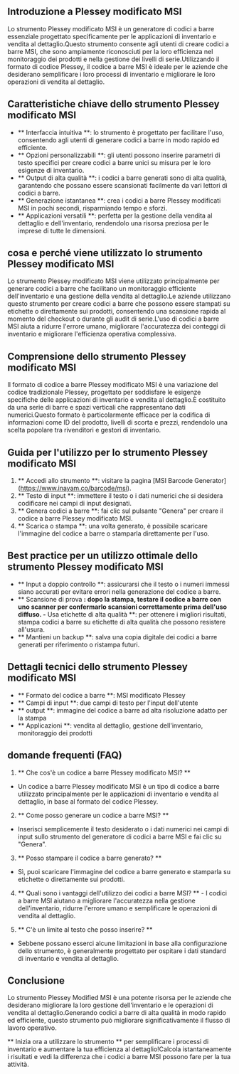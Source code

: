 ## Introduzione a Plessey modificato MSI

Lo strumento Plessey modificato MSI è un generatore di codici a barre essenziale progettato specificamente per le applicazioni di inventario e vendita al dettaglio.Questo strumento consente agli utenti di creare codici a barre MSI, che sono ampiamente riconosciuti per la loro efficienza nel monitoraggio dei prodotti e nella gestione dei livelli di serie.Utilizzando il formato di codice Plessey, il codice a barre MSI è ideale per le aziende che desiderano semplificare i loro processi di inventario e migliorare le loro operazioni di vendita al dettaglio.

## Caratteristiche chiave dello strumento Plessey modificato MSI

- ** Interfaccia intuitiva **: lo strumento è progettato per facilitare l'uso, consentendo agli utenti di generare codici a barre in modo rapido ed efficiente.
- ** Opzioni personalizzabili **: gli utenti possono inserire parametri di testo specifici per creare codici a barre unici su misura per le loro esigenze di inventario.
- ** Output di alta qualità **: i codici a barre generati sono di alta qualità, garantendo che possano essere scansionati facilmente da vari lettori di codici a barre.
- ** Generazione istantanea **: crea i codici a barre Plessey modificati MSI in pochi secondi, risparmiando tempo e sforzi.
- ** Applicazioni versatili **: perfetta per la gestione della vendita al dettaglio e dell'inventario, rendendolo una risorsa preziosa per le imprese di tutte le dimensioni.

## cosa e perché viene utilizzato lo strumento Plessey modificato MSI

Lo strumento Plessey modificato MSI viene utilizzato principalmente per generare codici a barre che facilitano un monitoraggio efficiente dell'inventario e una gestione della vendita al dettaglio.Le aziende utilizzano questo strumento per creare codici a barre che possono essere stampati su etichette o direttamente sui prodotti, consentendo una scansione rapida al momento del checkout o durante gli audit di serie.L'uso di codici a barre MSI aiuta a ridurre l'errore umano, migliorare l'accuratezza dei conteggi di inventario e migliorare l'efficienza operativa complessiva.

## Comprensione dello strumento Plessey modificato MSI

Il formato di codice a barre Plessey modificato MSI è una variazione del codice tradizionale Plessey, progettato per soddisfare le esigenze specifiche delle applicazioni di inventario e vendita al dettaglio.È costituito da una serie di barre e spazi verticali che rappresentano dati numerici.Questo formato è particolarmente efficace per la codifica di informazioni come ID del prodotto, livelli di scorta e prezzi, rendendolo una scelta popolare tra rivenditori e gestori di inventario.

## Guida per l'utilizzo per lo strumento Plessey modificato MSI

1. ** Accedi allo strumento **: visitare la pagina [MSI Barcode Generator] (https://www.inayam.co/barcode/msi).
2. ** Testo di input **: immettere il testo o i dati numerici che si desidera codificare nei campi di input designati.
3. ** Genera codici a barre **: fai clic sul pulsante "Genera" per creare il codice a barre Plessey modificato MSI.
4. ** Scarica o stampa **: una volta generato, è possibile scaricare l'immagine del codice a barre o stamparla direttamente per l'uso.

## Best practice per un utilizzo ottimale dello strumento Plessey modificato MSI

- ** Input a doppio controllo **: assicurarsi che il testo o i numeri immessi siano accurati per evitare errori nella generazione del codice a barre.
- ** Scansione di prova **: dopo la stampa, testare il codice a barre con uno scanner per confermarlo scansioni correttamente prima dell'uso diffuso.
-** Usa etichette di alta qualità **: per ottenere i migliori risultati, stampa codici a barre su etichette di alta qualità che possono resistere all'usura.
- ** Mantieni un backup **: salva una copia digitale dei codici a barre generati per riferimento o ristampa futuri.

## Dettagli tecnici dello strumento Plessey modificato MSI

- ** Formato del codice a barre **: MSI modificato Plessey
- ** Campi di input **: due campi di testo per l'input dell'utente
- ** output **: immagine del codice a barre ad alta risoluzione adatto per la stampa
- ** Applicazioni **: vendita al dettaglio, gestione dell'inventario, monitoraggio dei prodotti

## domande frequenti (FAQ)

1. ** Che cos'è un codice a barre Plessey modificato MSI? **
- Un codice a barre Plessey modificato MSI è un tipo di codice a barre utilizzato principalmente per le applicazioni di inventario e vendita al dettaglio, in base al formato del codice Plessey.

2. ** Come posso generare un codice a barre MSI? **
- Inserisci semplicemente il testo desiderato o i dati numerici nei campi di input sullo strumento del generatore di codici a barre MSI e fai clic su "Genera".

3. ** Posso stampare il codice a barre generato? **
- Sì, puoi scaricare l'immagine del codice a barre generato e stamparla su etichette o direttamente sui prodotti.

4. ** Quali sono i vantaggi dell'utilizzo dei codici a barre MSI? ** - I codici a barre MSI aiutano a migliorare l'accuratezza nella gestione dell'inventario, ridurre l'errore umano e semplificare le operazioni di vendita al dettaglio.

5. ** C'è un limite al testo che posso inserire? **
- Sebbene possano esserci alcune limitazioni in base alla configurazione dello strumento, è generalmente progettato per ospitare i dati standard di inventario e vendita al dettaglio.

## Conclusione

Lo strumento Plessey Modified MSI è una potente risorsa per le aziende che desiderano migliorare la loro gestione dell'inventario e le operazioni di vendita al dettaglio.Generando codici a barre di alta qualità in modo rapido ed efficiente, questo strumento può migliorare significativamente il flusso di lavoro operativo.

** Inizia ora a utilizzare lo strumento ** per semplificare i processi di inventario e aumentare la tua efficienza al dettaglio!Calcola istantaneamente i risultati e vedi la differenza che i codici a barre MSI possono fare per la tua attività.